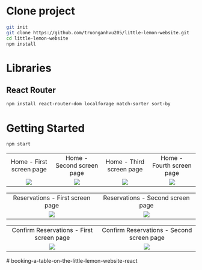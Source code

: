 # Clone project
```bash
git init
git clone https://github.com/truonganhvu205/little-lemon-website.git
cd little-lemon-website
npm install
```

# Libraries
## React Router
```bash
npm install react-router-dom localforage match-sorter sort-by
```

# Getting Started
```bash
npm start
```

<table align='center'>
  <tr align='center'>
    <td>Home - First screen page</td>
    <td>Home - Second screen page</td>
    <td>Home - Third screen page</td>
    <td>Home - Fourth screen page</td>
  </tr>
  <tr align='center'>
    <td>
      <img src='https://github.com/truonganhvu205/little-lemon-website/blob/main/little-lemon-website-react-react-router-css-truong-anh-vu-11-03-2023/little-lemon-website-react-react-router-css-truong-anh-vu-10-28-2023-pic-home-1.png' />
    </td>
    <td>
      <img src='https://github.com/truonganhvu205/little-lemon-website/blob/main/little-lemon-website-react-react-router-css-truong-anh-vu-11-03-2023/little-lemon-website-react-react-router-css-truong-anh-vu-10-28-2023-pic-home-2.png.png' />
    </td>
    <td>
      <img src='https://github.com/truonganhvu205/little-lemon-website/blob/main/little-lemon-website-react-react-router-css-truong-anh-vu-11-03-2023/little-lemon-website-react-react-router-css-truong-anh-vu-10-28-2023-pic-home-3.png.png' />
    </td>
    <td>
      <img src='https://github.com/truonganhvu205/little-lemon-website/blob/main/little-lemon-website-react-react-router-css-truong-anh-vu-11-03-2023/little-lemon-website-react-react-router-css-truong-anh-vu-10-28-2023-pic-home-4.png' />
    </td>
  </tr>
</table>

<table align='center'>
  <tr align='center'>
    <td>Reservations - First screen page</td>
    <td>Reservations - Second screen page</td>
  </tr>
  <tr align='center'>
    <td>
      <img src='https://github.com/truonganhvu205/little-lemon-website/blob/main/little-lemon-website-react-react-router-css-truong-anh-vu-11-03-2023/little-lemon-website-react-react-router-css-truong-anh-vu-10-28-2023-pic-reservations-1.png' />
    </td>
    <td>
      <img src='https://github.com/truonganhvu205/little-lemon-website/blob/main/little-lemon-website-react-react-router-css-truong-anh-vu-11-03-2023/little-lemon-website-react-react-router-css-truong-anh-vu-10-28-2023-pic-reservations-2.png' />
    </td>
  </tr>
</table>

<table align='center'>
  <tr align='center'>
    <td>Confirm Reservations - First screen page</td>
    <td>Confirm Reservations  - Second screen page</td>
  </tr>
  <tr align='center'>
    <td>
      <img src='https://github.com/truonganhvu205/little-lemon-website/blob/main/little-lemon-website-react-react-router-css-truong-anh-vu-11-03-2023/little-lemon-website-react-react-router-css-truong-anh-vu-10-28-2023-pic-confirm-reservations-1.png' />
    </td>
    <td>
      <img src='https://github.com/truonganhvu205/little-lemon-website/blob/main/little-lemon-website-react-react-router-css-truong-anh-vu-11-03-2023/little-lemon-website-react-react-router-css-truong-anh-vu-10-28-2023-pic-confirm-reservations-2.png' />
    </td>
  </tr>
</table>
#   b o o k i n g - a - t a b l e - o n - t h e - l i t t l e - l e m o n - w e b s i t e - r e a c t  
 